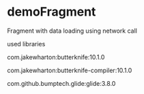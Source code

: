 # demoFragment
Fragment with data loading using network call

used libraries

 com.jakewharton:butterknife:10.1.0
 
 com.jakewharton:butterknife-compiler:10.1.0
 
 com.github.bumptech.glide:glide:3.8.0
